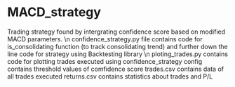 # MACD_strategy

Trading strategy found by intergrating confidence score based on modified MACD parameters. \n
confidence_strategy.py file contains code for is_consolidating function (to track consolidating trend) and further down the line code for strategy using Backtesting library \n
ploting_trades.py contains code for plotting trades executed using confidence_strategy
config contains threshold values of comfidence score 
trades.csv contains data of all trades executed
returns.csv contains statistics about trades and P/L
